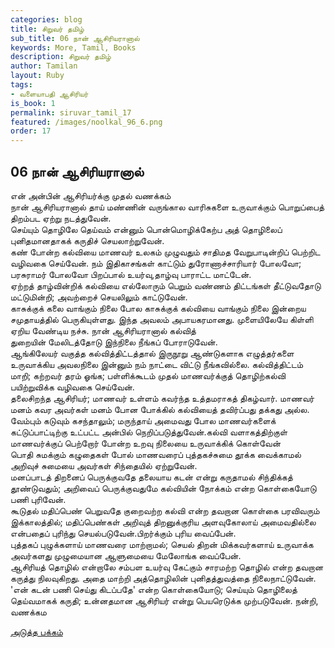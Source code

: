 ```yaml
---
categories: blog
title: சிறுவர் தமிழ்
sub_title: 06 நான் ஆசிரியரானால்
keywords: More, Tamil, Books
description: சிறுவர் தமிழ்
author: Tamilan
layout: Ruby
tags:
- வளையாபதி ஆசிரியர்
is_book: 1
permalink: siruvar_tamil_17
featured: /images/noolkal_96_6.png
order: 17
---
```

## 06 நான் ஆசிரியரானால்

என் அன்பின் ஆசிரியர்க்கு முதல் வணக்கம்  
நான் ஆசிரியரானால் தாய் மண்ணின் வருங்கால வாரிசுகளை உருவாக்கும் பொறுப்பைத் திறம்பட ஏற்று நடத்துவேன்.  
செய்யும் தொழிலே தெய்வம் என்னும் பொன்மொழிக்கேற்ப அத் தொழிலைப் புனிதமானதாகக் கருதிச் செயலாற்றுவேன்.  
கண் போன்ற கல்வியை மாணவர் உலகம் முழுவதும் சாதிமத வேறுபாடின்றிப் பெற்றிட வழிவகை செய்வேன். நம் இதிகாசங்கள் காட்டும் துரோணாச்சாரியார் போலவோ; பரசுராமர் போலவோ பிறப்பால் உயர்வு,தாழ்வு பாராட்ட மாட்டேன்.  
ஏற்றத் தாழ்வின்றிக் கல்வியை எல்லோரும் பெறும் வண்ணம் திட்டங்கள் தீட்டுவதோடு மட்டுமின்றி; அவற்றைச் செயலிலும் காட்டுவேன்.  
காசுக்குக் கலை வாங்கும் நிலை போல காசுக்குக் கல்வியை வாங்கும் நிலை இன்றைய சமுதாயத்தில் பெருகியுள்ளது. இந்த அவலம் அபாயகரமானது. முளையிலேயே கிள்ளி ஏறிய வேண்டிய நச்சு. நான் ஆசிரியரானால் கல்வித்  
துறையின் மேலிடத்தோடு இந்நிலை நீங்கப் போராடுவேன்.  
ஆங்கிலேயர் வகுத்த கல்வித்திட்டத்தால் இருநூறு ஆண்டுகளாக எழுத்தர்களை உருவாக்கிய அவலநிலை இன்னும் நம் நாட்டை விட்டு நீங்கவில்லை. கல்வித்திட்டம் மாறி; கற்றவர் தரம் ஓங்க; பள்ளிக்கூடம் முதல் மாணவர்க்குத் தொழிற்கல்வி பயிற்றுவிக்க வழிவகை செய்வேன்.  
தலைசிறந்த ஆசிரியர்; மாணவர் உள்ளம் கவர்ந்த உத்தமராகத் திகழ்வார். மாணவர் மனம் கவர அவர்கள் மனம் போன போக்கில் கல்வியைத் தவிர்ப்பது தக்கது அல்ல. வேம்பும் கடுவும் கசந்தாலும்; மருந்தாய் அமைவது போல மாணவர்களைக் கட்டுப்பாட்டிற்கு உட்பட்ட அன்பில் நெறிப்படுத்துவேன்.கல்வி வளாகத்திற்குள் மாணவர்க்குப் பெற்றோர் போன்ற உறவு நிலையை உருவாக்கிக் கொள்வேன்  
பொதி சுமக்கும் கழுதைகள் போல் மாணவரைப் புத்தகச்சுமை தூக்க வைக்காமல் அறிவுச் சுமையை அவர்கள் சிந்தையில் ஏற்றுவேன்.  
மனப்பாடத் திறனைப் பெருக்குவதே தலையாய கடன் என்று கருதாமல் சிந்திக்கத் தூண்டுவதும்; அறிவைப் பெருக்குவதுமே கல்வியின் நோக்கம் என்ற கொள்கையோடு பணி புரிவேன்.  
கூடுதல் மதிப்பெண் பெறுவதே குறைவற்ற கல்வி என்ற தவறான கொள்கை பரவிவரும் இக்காலத்தில்; மதிப்பெண்கள் அறிவுத் திறனுக்குரிய அளவுகோலாய் அமைவதில்லை என்பதைப் புரிந்து செயல்படுவேன்.பிறர்க்கும் புரிய வைப்பேன்.  
புத்தகப் புழுக்களாய் மாணவரை மாற்றாமல்; செயல் திறன் மிக்கவர்களாய் உருவாக்க அவர்களது முழுமையான ஆளுமையை மேலோங்க வைப்பேன்.  
ஆசிரியத் தொழில் என்றாலே சம்பள உயர்வு கேட்கும் சாரமற்ற தொழில் என்ற தவறான கருத்து நிலவுகிறது. அதை மாற்றி அத்தொழிலின் புனிதத்துவத்தை நிலைநாட்டுவேன்.  
'என் கடன் பணி செய்து கிடப்பதே' என்ற கொள்கையோடு; செய்யும் தொழிலைத் தெய்வமாகக் கருதி; உன்னதமான ஆசிரியர் என்று பெயரெடுக்க முற்படுவேன். நன்றி, வணக்கம

[அடுத்த பக்கம்](siruvar_tamil_18)